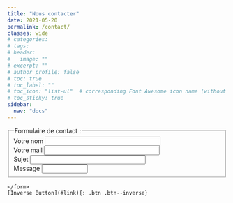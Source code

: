 ```yaml
---
title: "Nous contacter"
date: 2021-05-20
permalink: /contact/
classes: wide
# categories: 
# tags: 
# header:
#   image: ""
# excerpt: ""
# author_profile: false
# toc: true
# toc_label: ""
# toc_icon: "list-ul"  # corresponding Font Awesome icon name (without fa prefix)
# toc_sticky: true
sidebar:
  nav: "docs"
---
```

<div class="notice--success" markdown="1">
	<form>
	  <fieldset>
		<legend>Formulaire de contact :</legend>
		Votre nom <input type="text" size="30"><br>
		Votre mail <input type="text" size="30"><br>
		Sujet <input type="text" size="30"><br>
		Message <input type="text" size="10">
	  </fieldset>

	</form>
	[Inverse Button](#link){: .btn .btn--inverse}
</div>




